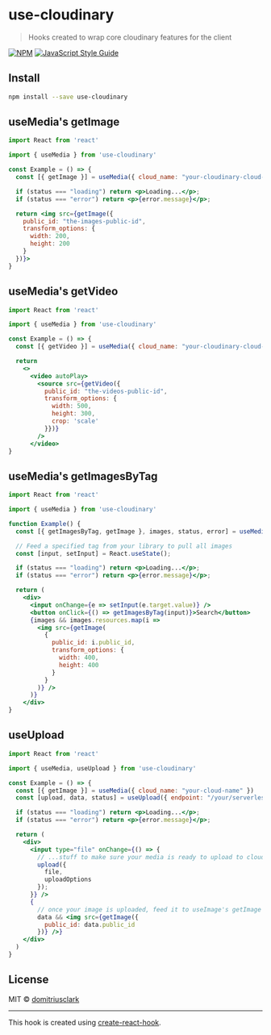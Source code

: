 # use-cloudinary

> Hooks created to wrap core cloudinary features for the client

[![NPM](https://img.shields.io/npm/v/use-cloudinary.svg)](https://www.npmjs.com/package/use-cloudinary) [![JavaScript Style Guide](https://img.shields.io/badge/code_style-standard-brightgreen.svg)](https://standardjs.com)

## Install

```bash
npm install --save use-cloudinary
```

## useMedia's getImage

```jsx
import React from 'react'

import { useMedia } from 'use-cloudinary'

const Example = () => {
  const [{ getImage }] = useMedia({ cloud_name: "your-cloudinary-cloud-name"});

  if (status === "loading") return <p>Loading...</p>;
  if (status === "error") return <p>{error.message}</p>;

  return <img src={getImage({
    public_id: "the-images-public-id",
    transform_options: {
      width: 200,
      height: 200
    }
  })}>
}
```

## useMedia's getVideo

```jsx
import React from 'react'

import { useMedia } from 'use-cloudinary'

const Example = () => {
  const [{ getVideo }] = useMedia({ cloud_name: "your-cloudinary-cloud-name"});

  return 
    <>
      <video autoPlay>
        <source src={getVideo({
          public_id: "the-videos-public-id",
          transform_options: {
            width: 500,
            height: 300,
            crop: 'scale'
          }})} 
        />
      </video>
}
```

## useMedia's getImagesByTag

```jsx
import React from 'react'

import { useMedia } from 'use-cloudinary'

function Example() {
  const [{ getImagesByTag, getImage }, images, status, error] = useMedia({ cloud_name: "your-cloud-name" });

  // Feed a specified tag from your library to pull all images
  const [input, setInput] = React.useState();

  if (status === "loading") return <p>Loading...</p>;
  if (status === "error") return <p>{error.message}</p>;

  return (
    <div>
      <input onChange={e => setInput(e.target.value)} />
      <button onClick={() => getImagesByTag(input)}>Search</button>
      {images && images.resources.map(i =>
        <img src={getImage(
          {
            public_id: i.public_id,
            transform_options: {
              width: 400,
              height: 400
            }
          }
        )} />
      )}
    </div>
}
```

## useUpload

```jsx
import React from 'react'

import { useMedia, useUpload } from 'use-cloudinary'

const Example = () => {
  const [{ getImage }] = useMedia({ cloud_name: "your-cloud-name" }) 
  const [upload, data, status] = useUpload({ endpoint: "/your/serverless/endpoint" });

  if (status === "loading") return <p>Loading...</p>;
  if (status === "error") return <p>{error.message}</p>;

  return (
    <div>
      <input type="file" onChange={() => {
        // ...stuff to make sure your media is ready to upload to cloudinary
        upload({
          file,
          uploadOptions 
        });
      }} />
      {
        // once your image is uploaded, feed it to useImage's getImage 
        data && <img src={getImage({
          public_id: data.public_id
        })} />}
    </div>
  )
}
```

## License

MIT © [domitriusclark](https://github.com/domitriusclark)

---

This hook is created using [create-react-hook](https://github.com/hermanya/create-react-hook).
